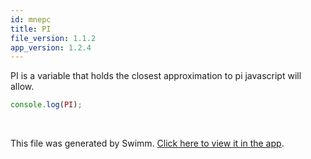 ```yaml
---
id: mnepc
title: PI
file_version: 1.1.2
app_version: 1.2.4
---
```


PI is a variable that holds the closest approximation to pi javascript will allow.

```javascript
console.log(PI);
```

<br/>

This file was generated by Swimm. [Click here to view it in the app](https://app.swimm.io/repos/Z2l0aHViJTNBJTNBQ2hlZXNlLmpzLTEuMSUzQSUzQUpNSDMxNw==/docs/mnepc).
